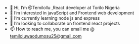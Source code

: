 - 👋 Hi, I’m @Temilollu ,React developer at Torilo Nigeria
- 👀 I’m interested in javaScript and Frontend web development
- 🌱 I’m currently learning node js and express
- 💞️ I’m looking to collaborate on frontend react projects
- 📫 How to reach me, you can email me @ temiloluwaodumosu25@gmail.com

<!---
Temilollu/Temilollu is a ✨ special ✨ repository because its `README.md` (this file) appears on your GitHub profile.
You can click the Preview link to take a look at your changes.
--->
